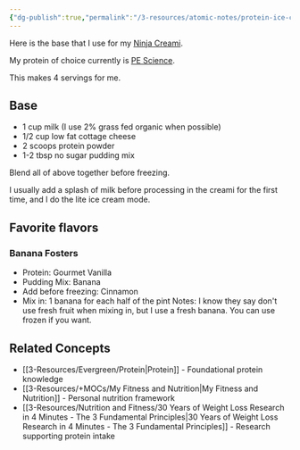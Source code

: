 ```yaml
---
{"dg-publish":true,"permalink":"/3-resources/atomic-notes/protein-ice-cream/","title":"Protein Ice Cream","tags":["☢️_Atomic","🍽️_Nutrition","recipe","🌲_Evergreen"],"updated":"2025-10-19T09:17:45.105-07:00"}
---
```


Here is the base that I use for my [Ninja Creami](https://amzn.to/3JBrxaw).

My protein of choice currently is [PE Science](https://i.refs.cc/yTCZ0Kfr).

This makes 4 servings for me.

## Base
- 1 cup milk (I use 2% grass fed organic when possible)
- 1/2 cup low fat cottage cheese
- 2 scoops protein powder
- 1-2 tbsp no sugar pudding mix

Blend all of above together before freezing.

I usually add a splash of milk before processing in the creami for the first time, and I do the lite ice cream mode.

## Favorite flavors

### Banana Fosters
- Protein: Gourmet Vanilla
- Pudding Mix: Banana
- Add before freezing: Cinnamon
- Mix in: 1 banana for each half of the pint
Notes: I know they say don't use fresh fruit when mixing in, but I use a fresh banana. You can use frozen if you want.

## Related Concepts
- [[3-Resources/Evergreen/Protein\|Protein]] - Foundational protein knowledge
- [[3-Resources/+MOCs/My Fitness and Nutrition\|My Fitness and Nutrition]] - Personal nutrition framework
- [[3-Resources/Nutrition and Fitness/30 Years of Weight Loss Research in 4 Minutes -  The 3 Fundamental Principles\|30 Years of Weight Loss Research in 4 Minutes -  The 3 Fundamental Principles]] - Research supporting protein intake

